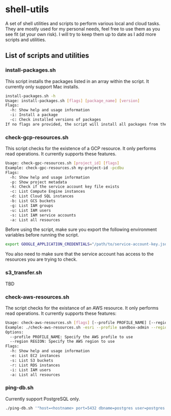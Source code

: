 # shell-utils

A set of shell utilities and scripts to perform various local and cloud tasks. They are mostly used for my personal needs, feel free to use them as you see fit (at your own risk). I will try to keep them up to date as I add more scripts and utilities.

## List of scripts and utilities

### install-packages.sh

This script installs the packages listed in an array within the script. It currently only support Mac installs.

```bash
install-packages.sh -h 
Usage: install-packages.sh [flags] [package_name] [version]
Flags:
  -h: Show help and usage information
  -i: Install a package
  -c: Check installed versions of packages
If no flags are provided, the script will install all packages from the list.
```

### check-gcp-resources.sh

This script checks for the existence of a GCP resource. It only performs read operations. It currently supports these features.

```bash
Usage: check-gpc-resources.sh [project_id] [flags]
Example: check-gpc-resources.sh my-project-id -pcdbu
Flags:
  -h: Show help and usage information
  -p: Show project metadata
  -k: Check if the service account key file exists
  -c: List Compute Engine instances
  -d: List Cloud SQL instances
  -b: List GCS buckets
  -g: List IAM groups
  -u: List IAM users
  -s: List IAM service accounts
  -a: List all resources
```

Before using the script, make sure you export the following environment variables before running the script.

```bash
export GOOGLE_APPLICATION_CREDENTIALS="/path/to/service-account-key.json"
```

You also need to make sure that the service account has access to the resources you are trying to check.

### s3_transfer.sh

TBD

### check-aws-resources.sh

The script checks for the existance of an AWS resource. It only performs read operations. It currently supports these features:

```bash
Usage: check-aws-resources.sh [flags] [--profile PROFILE_NAME] [--region REGION]
Example: ./check-aws-resources.sh -esri --profile sandbox-admin --region us-west-2
Options:
  --profile PROFILE_NAME: Specify the AWS profile to use
  --region REGION: Specify the AWS region to use
Flags:
  -h: Show help and usage information
  -e: List EC2 instances
  -s: List S3 buckets
  -r: List RDS instances
  -i: List IAM users
  -a: List all resources
```

### ping-db.sh  

Currently support PostgreSQL only.

```bash
./ping-db.sh '"host=<hostname> port=5432 dbname=postgres user=postgres password=SecurePassword123"'
```
